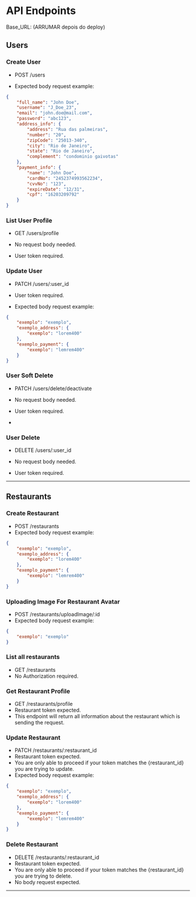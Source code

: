 # API Endpoints

Base_URL: (ARRUMAR depois do deploy)

## Users

### Create User

- POST /users

- Expected body request example:

```json
{
	"full_name": "John Doe",
	"username": "J_Doe_23",
	"email": "john.doe@mail.com",
	"password": "abc123",
	"address_info": {
		"address": "Rua das palmeiras",
		"number": "20",
		"zipCode": "25013-340",
		"city": "Rio de Janeiro",
		"state": "Rio de Janeiro",
		"complement": "condominio gaivotas"
	},
	"payment_info": {
		"name": "John Doe",
		"cardNo": "2452374993562234",
		"cvvNo": "123",
		"expireDate": "12/31",
		"cpf": "16203209792"
	}
}
```

### List User Profile

- GET /users/profile

- No request body needed.
- User token required.

### Update User

- PATCH /users/:user_id

- User token required.
- Expected body request example:

```json
{
	"exemplo": "exemplo",
	"exemplo_address": {
		"exemplo": "lorem400"
	},
	"exemplo_payment": {
		"exemplo": "lemrem400"
	}
}
```

### User Soft Delete

- PATCH /users/delete/deactivate

- No request body needed.
- User token required.
-

### User Delete

- DELETE /users/:user_id

- No request body needed.
- User token required.

---

## Restaurants

### Create Restaurant

- POST /restaurants
- Expected body request example:

```json
{
	"exemplo": "exemplo",
	"exemplo_address": {
		"exemplo": "lorem400"
	},
	"exemplo_payment": {
		"exemplo": "lemrem400"
	}
}
```

### Uploading Image For Restaurant Avatar

- POST /restaurants/uploadImage/:id
- Expected body request example:

```json
{
	"exemplo": "exemplo"
}
```

### List all restaurants

- GET /restaurants
- No Authorization required.

### Get Restaurant Profile

- GET /restaurants/profile
- Restaurant token expected.
- This endpoint will return all information about the restaurant which is sending the request.

### Update Restaurant

- PATCH /restaurants/:restaurant_id
- Restaurant token expected.
- You are only able to proceed if your token matches the {restaurant_id} you are trying to update.
- Expected body request example:

```json
{
	"exemplo": "exemplo",
	"exemplo_address": {
		"exemplo": "lorem400"
	},
	"exemplo_payment": {
		"exemplo": "lemrem400"
	}
}
```

### Delete Restaurant

- DELETE /restaurants/:restaurant_id
- Restaurant token expected.
- You are only able to proceed if your token matches the {restaurant_id} you are trying to delete.
- No body request expected.

---
